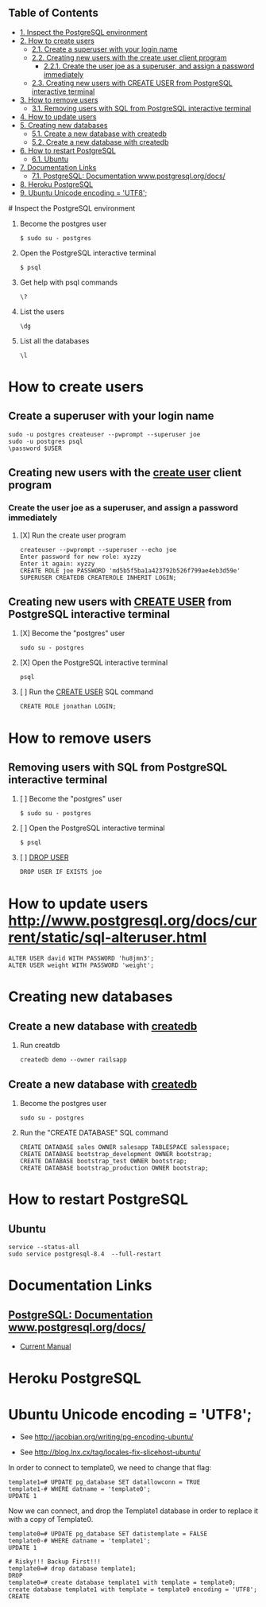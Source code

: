 <div id="table-of-contents">
<h2>Table of Contents</h2>
<div id="text-table-of-contents">
<ul>
<li><a href="#sec-1">1. Inspect the PostgreSQL environment</a></li>
<li><a href="#sec-2">2. How to create users</a>
<ul>
<li><a href="#sec-2-1">2.1. Create a superuser with your login name</a></li>
<li><a href="#sec-2-2">2.2. Creating new users with the create user client program</a>
<ul>
<li><a href="#sec-2-2-1">2.2.1. Create the user joe as a superuser, and assign a password immediately</a></li>
</ul>
</li>
<li><a href="#sec-2-3">2.3. Creating new users with CREATE USER from PostgreSQL interactive terminal</a></li>
</ul>
</li>
<li><a href="#sec-3">3. How to remove users</a>
<ul>
<li><a href="#sec-3-1">3.1. Removing users with SQL from PostgreSQL interactive terminal</a></li>
</ul>
</li>
<li><a href="#sec-4">4. How to update users </a></li>
<li><a href="#sec-5">5. Creating new databases</a>
<ul>
<li><a href="#sec-5-1">5.1. Create a new database with createdb</a></li>
<li><a href="#sec-5-2">5.2. Create a new database with createdb</a></li>
</ul>
</li>
<li><a href="#sec-6">6. How to restart PostgreSQL</a>
<ul>
<li><a href="#sec-6-1">6.1. Ubuntu</a></li>
</ul>
</li>
<li><a href="#sec-7">7. Documentation Links</a>
<ul>
<li><a href="#sec-7-1">7.1. PostgreSQL: Documentation www.postgresql.org/docs/</a></li>
</ul>
</li>
<li><a href="#sec-8">8. Heroku PostgreSQL</a></li>
<li><a href="#sec-9">9. Ubuntu Unicode encoding = 'UTF8';</a></li>
</ul>
</div>
</div>
# Inspect the PostgreSQL environment

1.  Become the postgres user
    
        $ sudo su - postgres

2.  Open the PostgreSQL interactive terminal
    
        $ psql

3.  Get help with psql commands
    
        \?

4.  List the users
    
        \dg

5.  List all the databases
    
        \l

# How to create users

## Create a superuser with your login name

    sudo -u postgres createuser --pwprompt --superuser joe
    sudo -u postgres psql
    \password $USER

## Creating new users with the [create user](http://www.postgresql.org/docs/current/static/app-createuser.html) client program

### Create the user joe as a superuser, and assign a password immediately

1.  [X] Run the create user program
    
        createuser --pwprompt --superuser --echo joe
        Enter password for new role: xyzzy
        Enter it again: xyzzy
        CREATE ROLE joe PASSWORD 'md5b5f5ba1a423792b526f799ae4eb3d59e' SUPERUSER CREATEDB CREATEROLE INHERIT LOGIN;

## Creating new users with [CREATE USER](http://www.postgresql.org/docs/current/static/sql-createdatabase.html) from PostgreSQL interactive terminal

1.  [X] Become the "postgres" user
    
        sudo su - postgres

2.  [X] Open the PostgreSQL interactive terminal
    
        psql

3.  [ ] Run the [CREATE USER](http://www.postgresql.org/docs/current/static/sql-createdatabase.html) SQL command
    
        CREATE ROLE jonathan LOGIN;

# How to remove users

## Removing users with SQL from PostgreSQL interactive terminal

1.  [ ] Become the "postgres" user
    
        $ sudo su - postgres

2.  [ ] Open the PostgreSQL interactive terminal
    
        $ psql

3.  [ ] [DROP USER](http://www.postgresql.org/docs/current/static/sql-dropuser.html)
    
        DROP USER IF EXISTS joe

# How to update users <http://www.postgresql.org/docs/current/static/sql-alteruser.html>

    ALTER USER david WITH PASSWORD 'hu8jmn3';
    ALTER USER weight WITH PASSWORD 'weight';

# Creating new databases

## Create a new database with [createdb](http://www.postgresql.org/docs/current/static/app-createdb.html)

1.  Run creatdb
    
        createdb demo --owner railsapp

## Create a new database with [createdb](http://www.postgresql.org/docs/current/static/app-createdb.html)

1.  Become the postgres user
    
        sudo su - postgres

2.  Run the "CREATE DATABASE" SQL command
    
        CREATE DATABASE sales OWNER salesapp TABLESPACE salesspace;
        CREATE DATABASE bootstrap_development OWNER bootstrap;
        CREATE DATABASE bootstrap_test OWNER bootstrap;
        CREATE DATABASE bootstrap_production OWNER bootstrap;

# How to restart PostgreSQL

## Ubuntu

    service --status-all
    sudo service postgresql-8.4  --full-restart

# Documentation Links

## [PostgreSQL: Documentation](http://www.postgresql.org/docs/) www.postgresql.org/docs/

-   [Current Manual](http://www.postgresql.org/docs/manuals/)

# Heroku PostgreSQL

# Ubuntu Unicode encoding = 'UTF8';

-   See <http://jacobian.org/writing/pg-encoding-ubuntu/>

-   See <http://blog.lnx.cx/tag/locales-fix-slicehost-ubuntu/>

In order to connect to template0, we need to change that flag:

    template1=# UPDATE pg_database SET datallowconn = TRUE
    template1-# WHERE datname = 'template0';
    UPDATE 1

Now we can connect, and drop the Template1 database in order to
replace it with a copy of Template0.

    template0=# UPDATE pg_database SET datistemplate = FALSE
    template0-# WHERE datname = 'template1';
    UPDATE 1
    
    # Risky!!! Backup First!!!
    template0=# drop database template1;
    DROP
    template0=# create database template1 with template = template0;
    create database template1 with template = template0 encoding = 'UTF8';
    CREATE
